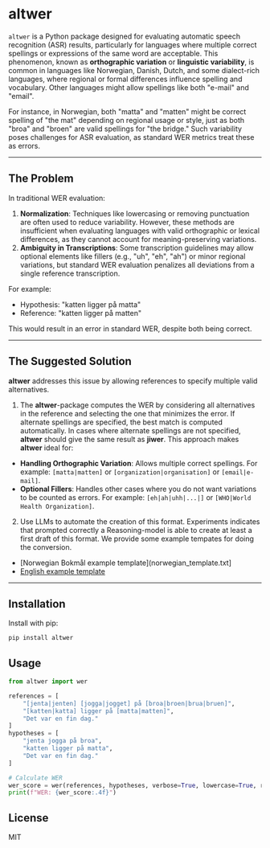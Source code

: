 # altwer

`altwer` is a Python package designed for evaluating automatic speech recognition (ASR) results, particularly for languages where multiple correct spellings or expressions of the same word are acceptable. This phenomenon, known as **orthographic variation** or **linguistic variability**, is common in languages like Norwegian, Danish, Dutch, and some dialect-rich languages, where regional or formal differences influence spelling and vocabulary. Other languages might allow spellings like both "e-mail" and "email".

For instance, in Norwegian, both "matta" and "matten" might be correct spelling of "the mat" depending on regional usage or style, just as both "broa" and "broen" are valid spellings for "the bridge." Such variability poses challenges for ASR evaluation, as standard WER metrics treat these as errors.

---

## The Problem

In traditional WER evaluation:
1. **Normalization**: Techniques like lowercasing or removing punctuation are often used to reduce variability. However, these methods are insufficient when evaluating languages with valid orthographic or lexical differences, as they cannot account for meaning-preserving variations.
2. **Ambiguity in Transcriptions**: Some transcription guidelines may allow optional elements like fillers (e.g., "uh", "eh", "ah") or minor regional variations, but standard WER evaluation penalizes all deviations from a single reference transcription.

For example:
- Hypothesis: "katten ligger på matta"
- Reference: "katten ligger på matten"

This would result in an error in standard WER, despite both being correct.

---

## The Suggested Solution

**altwer** addresses this issue by allowing references to specify multiple valid alternatives. 

1. The **altwer**-package computes the WER by considering all alternatives in the reference and selecting the one that minimizes the error. If alternate spellings are specified, the best match is computed automatically. In cases where alternate spellings are not specified, **altwer** should give the same result as **jiwer**. This approach makes **altwer** ideal for:
- **Handling Orthographic Variation**: Allows multiple correct spellings. For example: `[matta|matten]` or `[organization|organisation]` or `[email|e-mail]`.
- **Optional Fillers**: Handles other cases where you do not want variations to be counted as errors. For example: `[eh|ah|uhh|...|]` or `[WHO|World Health Organization]`.


2. Use LLMs to automate the creation of this format. Experiments indicates that prompted correctly a Reasoning-model is able to create at least a first draft of this format. We provide some example tempates for doing the conversion.
- [Norwegian Bokmål example template](norwegian_template.txt]
- [English example template](english_template.txt)
  
---

## Installation

Install with pip:

```bash
pip install altwer
```

## Usage

```python
from altwer import wer

references = [
    "[jenta|jenten] [jogga|jogget] på [broa|broen|brua|bruen]",
    "[katten|katta] ligger på [matta|matten]",
    "Det var en fin dag."
]
hypotheses = [
    "jenta jogga på broa",
    "katten ligger på matta",
    "Det var en fin dag."
]

# Calculate WER
wer_score = wer(references, hypotheses, verbose=True, lowercase=True, remove_punctuation=True)
print(f"WER: {wer_score:.4f}")
```

## License

MIT
